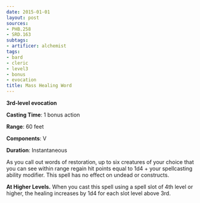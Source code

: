 ```yaml
---
date: 2015-01-01
layout: post
sources:
- PHB.258
- SRD.163
subtags:
- artificer: alchemist
tags:
- bard
- cleric
- level3
- bonus
- evocation
title: Mass Healing Word
---
```


**3rd-level evocation**

**Casting Time**: 1 bonus action

**Range**: 60 feet

**Components**: V

**Duration**: Instantaneous

As you call out words of restoration, up to six creatures of your choice that you can see within range regain hit points equal to 1d4 + your spellcasting ability modifier. This spell has no effect on undead or constructs.

**At Higher Levels.** When you cast this spell using a spell slot of 4th level or higher, the healing increases by 1d4 for each slot level above 3rd.
